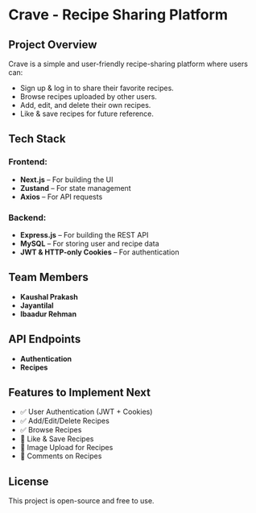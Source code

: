 # Crave - Recipe Sharing Platform

## Project Overview

Crave is a simple and user-friendly recipe-sharing platform where users can:

- Sign up & log in to share their favorite recipes.
- Browse recipes uploaded by other users.
- Add, edit, and delete their own recipes.
- Like & save recipes for future reference.

## Tech Stack

### Frontend:

- **Next.js** – For building the UI
- **Zustand** – For state management
- **Axios** – For API requests

### Backend:

- **Express.js** – For building the REST API
- **MySQL** – For storing user and recipe data
- **JWT & HTTP-only Cookies** – For authentication

## Team Members

- **Kaushal Prakash**
- **Jayantilal**
- **Ibaadur Rehman**

## API Endpoints
- **Authentication**
- **Recipes**

## Features to Implement Next
- ✅ User Authentication (JWT + Cookies)
- ✅ Add/Edit/Delete Recipes
- ✅ Browse Recipes
- 🔲 Like & Save Recipes
- 🔲 Image Upload for Recipes
- 🔲 Comments on Recipes

## License
This project is open-source and free to use.
